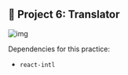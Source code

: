 ## 📁 Project 6: Translator


![img](https://res.cloudinary.com/silviajcn/image/upload/v1669763168/PRACTICAS/Responsive/translator_tsap0j.png)

Dependencies for this practice: 

* ```react-intl```